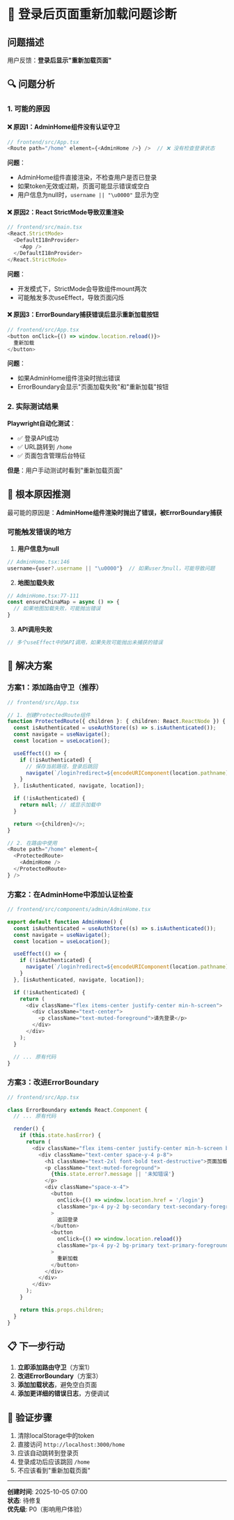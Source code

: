 # 🚨 登录后页面重新加载问题诊断

## 问题描述

用户反馈：**登录后显示"重新加载页面"**

## 🔍 问题分析

### 1. 可能的原因

#### ❌ 原因1：AdminHome组件没有认证守卫
```typescript
// frontend/src/App.tsx
<Route path="/home" element={<AdminHome />} />  // ❌ 没有检查登录状态
```

**问题**：
- AdminHome组件直接渲染，不检查用户是否已登录
- 如果token无效或过期，页面可能显示错误或空白
- 用户信息为null时，`username || "\u0000"` 显示为空

#### ❌ 原因2：React StrictMode导致双重渲染
```typescript
// frontend/src/main.tsx
<React.StrictMode>
  <DefaultI18nProvider>
    <App />
  </DefaultI18nProvider>
</React.StrictMode>
```

**问题**：
- 开发模式下，StrictMode会导致组件mount两次
- 可能触发多次useEffect，导致页面闪烁

#### ❌ 原因3：ErrorBoundary捕获错误后显示重新加载按钮
```typescript
// frontend/src/App.tsx
<button onClick={() => window.location.reload()}>
  重新加载
</button>
```

**问题**：
- 如果AdminHome组件渲染时抛出错误
- ErrorBoundary会显示"页面加载失败"和"重新加载"按钮

### 2. 实际测试结果

**Playwright自动化测试**：
- ✅ 登录API成功
- ✅ URL跳转到 `/home`
- ✅ 页面包含管理后台特征

**但是**：用户手动测试时看到"重新加载页面"

## 🎯 根本原因推测

最可能的原因是：**AdminHome组件渲染时抛出了错误，被ErrorBoundary捕获**

### 可能触发错误的地方

1. **用户信息为null**
```typescript
// AdminHome.tsx:146
username={user?.username || "\u0000"}  // 如果user为null，可能导致问题
```

2. **地图加载失败**
```typescript
// AdminHome.tsx:77-111
const ensureChinaMap = async () => {
  // 如果地图加载失败，可能抛出错误
}
```

3. **API调用失败**
```typescript
// 多个useEffect中的API调用，如果失败可能抛出未捕获的错误
```

## 🔧 解决方案

### 方案1：添加路由守卫（推荐）

```typescript
// frontend/src/App.tsx

// 1. 创建ProtectedRoute组件
function ProtectedRoute({ children }: { children: React.ReactNode }) {
  const isAuthenticated = useAuthStore((s) => s.isAuthenticated());
  const navigate = useNavigate();
  const location = useLocation();

  useEffect(() => {
    if (!isAuthenticated) {
      // 保存当前路径，登录后跳回
      navigate(`/login?redirect=${encodeURIComponent(location.pathname)}`, { replace: true });
    }
  }, [isAuthenticated, navigate, location]);

  if (!isAuthenticated) {
    return null; // 或显示加载中
  }

  return <>{children}</>;
}

// 2. 在路由中使用
<Route path="/home" element={
  <ProtectedRoute>
    <AdminHome />
  </ProtectedRoute>
} />
```

### 方案2：在AdminHome中添加认证检查

```typescript
// frontend/src/components/admin/AdminHome.tsx

export default function AdminHome() {
  const isAuthenticated = useAuthStore((s) => s.isAuthenticated());
  const navigate = useNavigate();
  const location = useLocation();

  useEffect(() => {
    if (!isAuthenticated) {
      navigate(`/login?redirect=${encodeURIComponent(location.pathname)}`, { replace: true });
    }
  }, [isAuthenticated, navigate, location]);

  if (!isAuthenticated) {
    return (
      <div className="flex items-center justify-center min-h-screen">
        <div className="text-center">
          <p className="text-muted-foreground">请先登录</p>
        </div>
      </div>
    );
  }

  // ... 原有代码
}
```

### 方案3：改进ErrorBoundary

```typescript
// frontend/src/App.tsx

class ErrorBoundary extends React.Component {
  // ... 原有代码

  render() {
    if (this.state.hasError) {
      return (
        <div className="flex items-center justify-center min-h-screen bg-background">
          <div className="text-center space-y-4 p-8">
            <h1 className="text-2xl font-bold text-destructive">页面加载失败</h1>
            <p className="text-muted-foreground">
              {this.state.error?.message || '未知错误'}
            </p>
            <div className="space-x-4">
              <button
                onClick={() => window.location.href = '/login'}
                className="px-4 py-2 bg-secondary text-secondary-foreground rounded-md hover:bg-secondary/90"
              >
                返回登录
              </button>
              <button
                onClick={() => window.location.reload()}
                className="px-4 py-2 bg-primary text-primary-foreground rounded-md hover:bg-primary/90"
              >
                重新加载
              </button>
            </div>
          </div>
        </div>
      );
    }

    return this.props.children;
  }
}
```

## 📋 下一步行动

1. **立即添加路由守卫**（方案1）
2. **改进ErrorBoundary**（方案3）
3. **添加加载状态**，避免空白页面
4. **添加更详细的错误日志**，方便调试

## 🧪 验证步骤

1. 清除localStorage中的token
2. 直接访问 `http://localhost:3000/home`
3. 应该自动跳转到登录页
4. 登录成功后应该跳回 `/home`
5. 不应该看到"重新加载页面"

---

**创建时间**: 2025-10-05 07:00  
**状态**: 待修复  
**优先级**: P0（影响用户体验）
